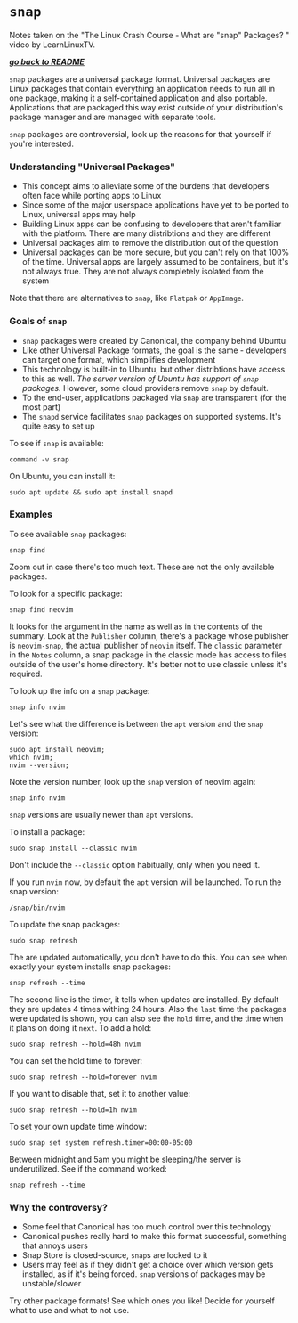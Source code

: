 # `snap`

Notes taken on the "The Linux Crash Course - What are "snap" Packages? " video
by LearnLinuxTV.

[***go back to README***](/README.md)

`snap` packages are a universal package format. Universal packages are Linux
packages that contain everything an application needs to run all in one
package, making it a self-contained application and also portable. Applications
that are packaged this way exist outside of your distribution's package manager
and are managed with separate tools.

`snap` packages are controversial, look up the reasons for that yourself if
you're interested.

### Understanding "Universal Packages"

- This concept aims to alleviate some of the burdens that developers often face
  while porting apps to Linux
- Since some of the major userspace applications have yet to be ported to
  Linux, universal apps may help
- Building Linux apps can be confusing to developers that aren't familiar with
  the platform. There are many distribtions and they are different
- Universal packages aim to remove the distribution out of the question
- Universal packages can be more secure, but you can't rely on that 100% of the
  time. Universal apps are largely assumed to be containers, but it's not
  always true. They are not always completely isolated from the system

Note that there are alternatives to `snap`, like `Flatpak` or `AppImage`.

### Goals of `snap` 

- `snap` packages were created by Canonical, the company behind Ubuntu
- Like other Universal Package formats, the goal is the same - developers can
  target one format, which simplifies development
- This technology is built-in to Ubuntu, but other distribtions have access to
  this as well. *The server version of Ubuntu has support of `snap` packages.*
  However, some cloud providers remove `snap` by default.
- To the end-user, applications packaged via `snap` are transparent (for the
  most part)
- The `snapd` service facilitates `snap` packages on supported systems. It's
  quite easy to set up

To see if `snap` is available:

    command -v snap

On Ubuntu, you can install it:

    sudo apt update && sudo apt install snapd

### Examples

To see available `snap` packages:

    snap find

Zoom out in case there's too much text. These are not the only available
packages.

To look for a specific package:

    snap find neovim

It looks for the argument in the name as well as in the contents of the
summary. Look at the `Publisher` column, there's a package whose publisher is
`neovim-snap`, the actual publisher of `neovim` itself. The `classic` parameter
in the `Notes` column, a snap package in the classic mode has access to files
outside of the user's home directory. It's better not to use classic unless
it's required.

To look up the info on a `snap` package:

    snap info nvim

Let's see what the difference is between the `apt` version and the `snap`
version:

    sudo apt install neovim;
    which nvim;
    nvim --version;

Note the version number, look up the `snap` version of neovim again:

    snap info nvim

`snap` versions are usually newer than `apt` versions. 

To install a package:

    sudo snap install --classic nvim

Don't include the `--classic` option habitually, only when you need it.

If you run `nvim` now, by default the `apt` version will be launched. To run
the snap version:

    /snap/bin/nvim

To update the snap packages:

    sudo snap refresh

The are updated automatically, you don't have to do this. You can see when
exactly your system installs snap packages:

    snap refresh --time

The second line is the timer, it tells when updates are installed. By default
they are updates 4 times withing 24 hours. Also the `last` time the packages
were updated is shown, you can also see the `hold` time, and the time when it
plans on doing it `next`. To add a hold:

    sudo snap refresh --hold=48h nvim

You can set the hold time to forever:

    sudo snap refresh --hold=forever nvim

If you want to disable that, set it to another value:

    sudo snap refresh --hold=1h nvim

To set your own update time window:

    sudo snap set system refresh.timer=00:00-05:00

Between midnight and 5am you might be sleeping/the server is underutilized. See
if the command worked:

    snap refresh --time

### Why the controversy?

- Some feel that Canonical has too much control over this technology
- Canonical pushes really hard to make this format successful, something that
  annoys users
- Snap Store is closed-source, `snap`s are locked to it
- Users may feel as if they didn't get a choice over which version gets
  installed, as if it's being forced. `snap` versions of packages may be
  unstable/slower

Try other package formats! See which ones you like! Decide for yourself what to
use and what to not use.
